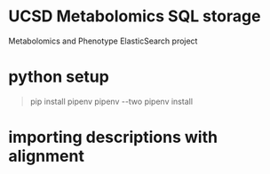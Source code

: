 # UCSD Metabolomics SQL storage
Metabolomics and Phenotype ElasticSearch project

# python setup
> pip install pipenv
> pipenv --two
> pipenv install

# importing descriptions with alignment
